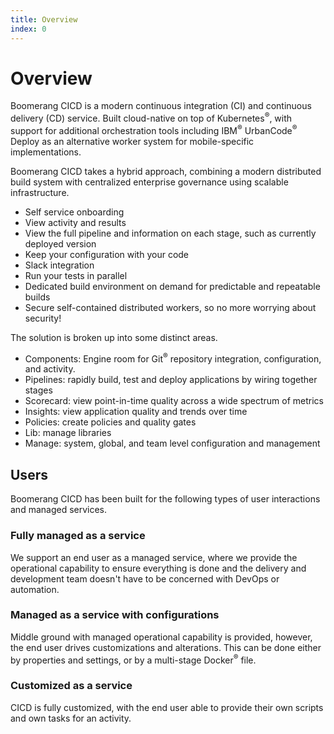 ```yaml
---
title: Overview
index: 0
---
```


# Overview

Boomerang CICD is a modern continuous integration (CI) and continuous delivery (CD) service. Built cloud-native on top of Kubernetes<sup>®</sup>, with support for additional orchestration tools including IBM<sup>®</sup> UrbanCode<sup>®</sup> Deploy as an  alternative worker system for mobile-specific implementations.

Boomerang CICD takes a hybrid approach, combining a modern distributed build system with centralized enterprise governance using scalable infrastructure.

- Self service onboarding
- View activity and results
- View the full pipeline and information on each stage, such as currently deployed version
- Keep your configuration with your code
- Slack integration
- Run your tests in parallel
- Dedicated build environment on demand for predictable and repeatable builds
- Secure self-contained distributed workers, so no more worrying about security!

The solution is broken up into some distinct areas.
- Components: Engine room for Git<sup>®</sup> repository integration, configuration, and activity.
- Pipelines: rapidly build, test and deploy applications by wiring together stages
- Scorecard: view point-in-time quality across a wide spectrum of metrics
- Insights: view application quality and trends over time
- Policies: create policies and quality gates
- Lib: manage libraries
- Manage: system, global, and team level configuration and management

## Users

Boomerang CICD has been built for the following types of user interactions and managed services.

### Fully managed as a service

We support an end user as a managed service, where we provide the operational capability to ensure everything is done and the delivery and development team doesn't have to be concerned with DevOps or automation.

### Managed as a service with configurations

Middle ground with managed operational capability is provided, however, the end user drives customizations and alterations. This can be done either by properties and settings, or by a multi-stage Docker<sup>®</sup> file.

### Customized as a service

CICD is fully customized, with the end user able to provide their own scripts and own tasks for an activity.